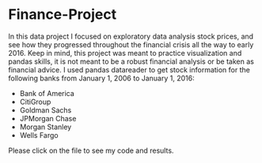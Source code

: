 # Finance-Project

In this data project I focused on exploratory data analysis stock prices, and see how they progressed throughout the financial crisis all the way to early 2016. Keep in mind, this project was meant to practice visualization and pandas skills, it is not meant to be a robust financial analysis or be taken as financial advice. I used pandas datareader to get stock information for the following banks from January 1, 2006 to January 1, 2016:
* Bank of America
* CitiGroup
* Goldman Sachs
* JPMorgan Chase
* Morgan Stanley
* Wells Fargo

Please click on the file to see my code and results.
